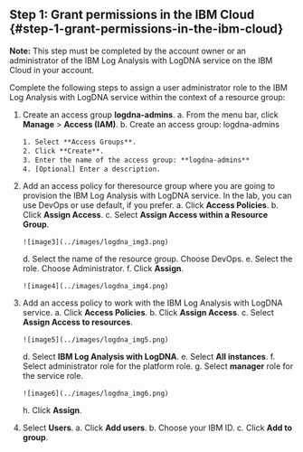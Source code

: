 ## Step 1: Grant permissions in the IBM Cloud {#step-1-grant-permissions-in-the-ibm-cloud}

**Note:** This step must be completed by the account owner or an administrator of the IBM Log Analysis with LogDNA service on the IBM Cloud in your account.

Complete the following steps to assign a user administrator role to the IBM Log Analysis with LogDNA service within the context of a resource group:

1.  Create an access group **logdna-admins**.
    a.  From the menu bar, click **Manage** &gt; **Access (IAM)**.
    b.  Create an access group: logdna-admins  
        
        1. Select **Access Groups**.
        2. Click **Create**.
        3. Enter the name of the access group: **logdna-admins**
        4. [Optional] Enter a description.

2.  Add an access policy for theresource group where you are going to provision the IBM Log Analysis with LogDNA service. In the lab, you can use DevOps or use default, if you prefer.
    a.  Click **Access Policies**.
    b.  Click **Assign Access**.
    c.  Select **Assign Access within a Resource Group**.

        ![image3](../images/logdna_img3.png)

    d.  Select the name of the resource group. Choose DevOps.
    e.  Select the role. Choose Administrator.
    f.  Click **Assign**.

        ![image4](../images/logdna_img4.png)

3.  Add an access policy to work with the IBM Log Analysis with LogDNA service.
    a.  Click **Access Policies**.
    b.  Click **Assign Access**.
    c.  Select **Assign Access to resources**.

        ![image5](../images/logdna_img5.png)

    d.  Select **IBM Log Analysis with LogDNA**.
    e.  Select **All instances**.
    f.  Select administrator role for the platform role.
    g.  Select **manager** role for the service role.

        ![image6](../images/logdna_img6.png)

    h.  Click **Assign**.
    
4.  Select **Users**.
    a.  Click **Add users**.
    b.  Choose your IBM ID.
    c.  Click **Add to group**.